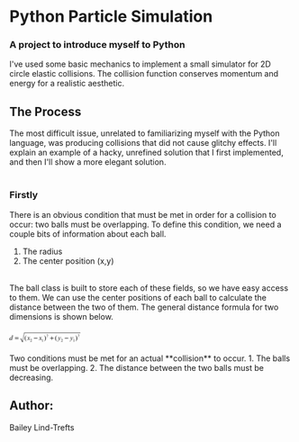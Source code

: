 # Python Particle Simulation
### A project to introduce myself to Python

I've used some basic mechanics to implement a small simulator for 2D circle elastic collisions. The collision function conserves momentum and energy for a realistic aesthetic. 

## The Process
The most difficult issue, unrelated to familiarizing myself with the Python language, was producing collisions that did not cause glitchy  effects. I'll explain an example of a hacky, unrefined solution that I first implemented, and then I'll show a more elegant solution. 
<br/>
<br/>
### Firstly
There is an obvious condition that must be met in order for a collision to occur: two balls must be overlapping. To define this condition, we need a couple bits of information about each ball.
1. The radius
2. The center position (x,y)
<br/>
The ball class is built to store each of these fields, so we have easy access to them. We can use the center positions of each ball to calculate the distance between the two of them. The general distance formula for two dimensions is shown below.
<br/>
<br/>
<img src="distance_formula.png" width="25%">
<br/>
<br/>
Two conditions must be met for an actual **collision** to occur.
1. The balls must be overlapping.
2. The distance between the two balls must be decreasing.



## Author:
 Bailey Lind-Trefts
